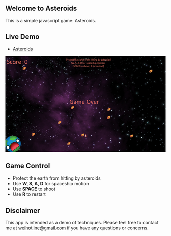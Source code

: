 ## Welcome to Asteroids
This is a simple javascript game: Asteroids.

## Live Demo
* [Asteroids](http://spaceraid.herokuapp.com/)

![Asteroids screenshot](/images/screenshot.png)

## Game Control
* Protect the earth from hitting by asteroids
* Use **W, S, A, D** for spaceship motion
* Use **SPACE** to shoot
* Use **R** to restart

## Disclaimer
This app is intended as a demo of techniques. Please feel free to contact me at <weihotline@gmail.com> if you have any questions or concerns.
